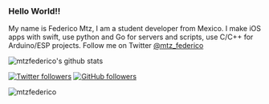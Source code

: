 ### Hello World!!

My name is Federico Mtz, I am a student developer from Mexico. I make iOS apps with swift, use python and Go for servers and scripts, use C/C++ for Arduino/ESP projects.
Follow me on Twitter [@mtz_federico](https://twitter.com/mtz_federico)


![mtzfederico's github stats](https://github-readme-stats.vercel.app/api?username=mtzfederico&show_icons=true&theme=merko)

[![Twitter followers](https://img.shields.io/twitter/follow/mtz_federico?label=Followers&style=social)](https://twitter.com/mtz_federico)
[![GitHub followers](https://img.shields.io/github/followers/mtzfederico?label=Followers&style=social)](https://github.com/mtzfederico/)
<p align="left"> <img src="https://komarev.com/ghpvc/?username=mtzfederico" alt="mtzfederico" /> </p>

<!--
Here are some ideas to get you started:

- 🔭 I’m currently working on ...
- 🌱 I’m currently learning ...
- 👯 I’m looking to collaborate on ...
- 🤔 I’m looking for help with ...
- 💬 Ask me about ...
- 📫 How to reach me: ...
- 😄 Pronouns: ...
- ⚡ Fun fact: ...
-->
